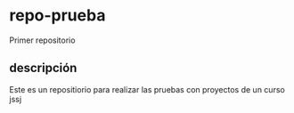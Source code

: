 # repo-prueba
Primer repositorio

## descripción
Este es un repositiorio para realizar las pruebas con proyectos de un curso jssj
